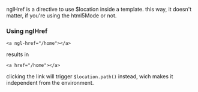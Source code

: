 nglHref is a directive to use $location inside a template. this way, it doesn't matter, if you're using the html5Mode or not.

### Using nglHref

```
<a ngl-href="/home"></a>
```
results in

```
<a href="/home"></a>
```

clicking the link will trigger ```$location.path()``` instead, wich makes it independent from the environment.

